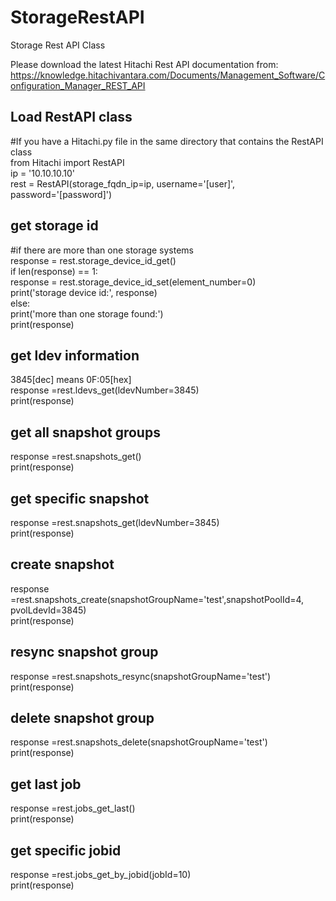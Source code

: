 # StorageRestAPI<br />
Storage Rest API Class<br />

Please download the latest Hitachi Rest API documentation from:<br />
https://knowledge.hitachivantara.com/Documents/Management_Software/Configuration_Manager_REST_API<br />

<h2>Load RestAPI class</h2>
#If you have a Hitachi.py file in the same directory that contains the RestAPI class<br />
from Hitachi import RestAPI<br />
ip = '10.10.10.10'<br />
rest = RestAPI(storage_fqdn_ip=ip, username='[user]', password='[password]')<br />

<h2>get storage id</h2>
#if there are more than one storage systems<br />
response = rest.storage_device_id_get()<br />
if len(response) == 1:<br />
    response = rest.storage_device_id_set(element_number=0)<br />
    print('storage device id:', response)<br />
else:<br />
    print('more than one storage found:')<br />
    print(response)<br />
    
<h2>get ldev information</h2>
3845[dec] means 0F:05[hex]<br />
response =rest.ldevs_get(ldevNumber=3845)<br />
print(response)<br />

<h2>get all snapshot groups</h2>
response =rest.snapshots_get()<br />
print(response)<br />

<h2>get specific snapshot</h2>
response =rest.snapshots_get(ldevNumber=3845)<br />
print(response)<br />

<h2>create snapshot</h2>
response =rest.snapshots_create(snapshotGroupName='test',snapshotPoolId=4, pvolLdevId=3845)<br />
print(response)<br />

<h2>resync snapshot group</h2>
response =rest.snapshots_resync(snapshotGroupName='test')<br />
print(response)<br />

<h2>delete snapshot group</h2>
response =rest.snapshots_delete(snapshotGroupName='test')<br />
print(response)<br />

<h2>get last job</h2>
response =rest.jobs_get_last()<br />
print(response)<br />

<h2>get specific jobid</h2>
response =rest.jobs_get_by_jobid(jobId=10)<br />
print(response)<br />
